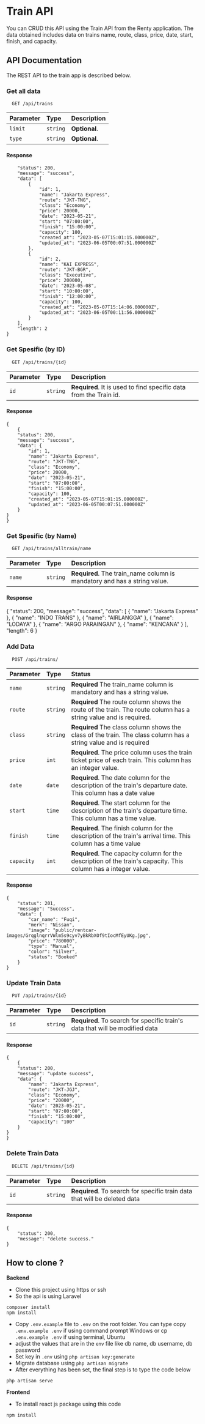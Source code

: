 # Train API 

You can CRUD this API using the Train API from the Renty application. The data obtained includes data on trains name, route, class, price, date, start, finish, and capacity.

## API Documentation

The REST API to the train app is described below.

### Get all data

```
  GET /api/trains
```

| Parameter | Type     | Description                                                                                                                                                |
| :-------- | :------- | :--------------------------------------------------------------------------------------------------------------------------------------------------------- |
| `limit`   | `string` | **Optional**. 
| `type`    | `string` | **Optional**.                                

#### Response

```{
    "status": 200,
    "message": "success",
    "data": [
        {
            "id": 1,
            "name": "Jakarta Express",
            "route": "JKT-TNG",
            "class": "Economy",
            "price": 20000,
            "date": "2023-05-21",
            "start": "07:00:00",
            "finish": "15:00:00",
            "capacity": 100,
            "created_at": "2023-05-07T15:01:15.000000Z",
            "updated_at": "2023-06-05T00:07:51.000000Z"
        },
        {
            "id": 2,
            "name": "KAI EXPRESS",
            "route": "JKT-BGR",
            "class": "Executive",
            "price": 200000,
            "date": "2023-05-08",
            "start": "10:00:00",
            "finish": "12:00:00",
            "capacity": 100,
            "created_at": "2023-05-07T15:14:06.000000Z",
            "updated_at": "2023-06-05T00:11:56.000000Z"
        }
    ],
    "length": 2
}

```

### Get Spesific (by ID)

```
  GET /api/trains/{id}
```

| Parameter | Type     | Description                                                     |
| :-------- | :------- | :-------------------------------------------------------------- |
| `id`      | `string` | **Required**. It is used to find specific data from the Train id. |

#### Response

```
{
    {
    "status": 200,
    "message": "success",
    "data": {
        "id": 1,
        "name": "Jakarta Express",
        "route": "JKT-TNG",
        "class": "Economy",
        "price": 20000,
        "date": "2023-05-21",
        "start": "07:00:00",
        "finish": "15:00:00",
        "capacity": 100,
        "created_at": "2023-05-07T15:01:15.000000Z",
        "updated_at": "2023-06-05T00:07:51.000000Z"
    }
}
}
```

### Get Spesific (by Name)

```
  GET /api/trains/alltrain/name
```

| Parameter | Type     | Description                                                     |
| :-------- | :------- | :-------------------------------------------------------------- |
| `name`      | `string` | **Required**. The train_name column is mandatory and has a string value. |

#### Response

{
    "status": 200,
    "message": "success",
    "data": [
    {
            "name": "Jakarta Express"
        },
        {
            "name": "INDO TRANS"
        },
        {
            "name": "AIRLANGGA"
        },
        {
            "name": "LODAYA"
        },
        {
            "name": "ARGO PARAINGAN"
        },
        {
            "name": "KENCANA"
        }
    ],
    "length": 6
}


### Add  Data

```
  POST /api/trains/
```

| Parameter  | Type     | Status                                                                                                                              |
| :--------- | :------- | :---------------------------------------------------------------------------------------------------------------------------------- |
| `name` | `string` | **Required** The train_name column is mandatory and has a string value.                                                                 |
| `route`     | `string` | **Required** The route column shows the route of the train. The route column has a string value and is required.                   |
| `class`    | `string`   | **Required** The class column shows the class of the train. The class column has a string value and is required                   |
| `price`    | `int` | **Required**. The price column uses the train ticket price of each train. This column has an integer value.                            |
| `date`     | `date` | **Required**. The date column for the description of the train's departure date. This column has a date value                         |
| `start`    | `time` | **Required**. The start column for the description of the train's departure time. This column has a time value.                       |
| `finish`   | `time` | **Required**. The finish column for the description of the train's arrival time. This column has a time value                         |
| `capacity`   | `int` | **Required**. The capacity column for the description of the train's capacity. This column has a integer value.                      |
#### Response

```
{
    "status": 201,
    "message": "Success",
    "data": {
        "car_name": "Fuqi",
        "merk": "Nissan",
        "image": "public/rentcar-images/GrqglnqrrVWlm5s9cyv7yBkRbXOf9tIocMfEyUKg.jpg",
        "price": "780000",
        "type": "Manual",
        "color": "Silver",
        "status": "Booked"
    }
}
```

### Update Train Data

```
  PUT /api/trains/{id}
```

| Parameter | Type     | Description                                                              |
| :-------- | :------- | :----------------------------------------------------------------------- |
| `id`      | `string` | **Required**. To search for specific train's data that will be modified data |

#### Response

```
{
    {
    "status": 200,
    "message": "update success",
    "data": {
        "name": "Jakarta Express",
        "route": "JKT-JGJ",
        "class": "Economy",
        "price": "20000",
        "date": "2023-05-21",
        "start": "07:00:00",
        "finish": "15:00:00",
        "capacity": "100"
    }
}
}
```

### Delete Train Data

```
  DELETE /api/trains/{id}
```

| Parameter | Type     | Description                                                              |
| :-------- | :------- | :----------------------------------------------------------------------  |
| `id`      | `string` | **Required**. To search for specific train data that will be deleted data|

#### Response

```
{
    "status": 200,
    "message": "delete success."
}
```

## How to clone ?

**Backend**

- Clone this project using https or ssh
- So the api is using Laravel

```
composer install
npm install
```

- Copy `.env.example` file to `.env` on the root folder. You can type copy `.env.example .env` if using command prompt Windows or cp `.env.example .env` if using terminal, Ubuntu
- adjust the values that are in the `env` file like db name, db username, db password
- Set key in `.env` using `php artisan key:generate`
- Migrate database using `php artisan migrate`
- After everything has been set, the final step is to type the code below

```
php artisan serve
```

**Frontend**

- To install react js package using this code

```
npm install
```

